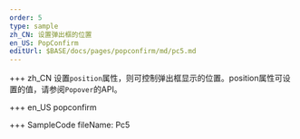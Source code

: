 ```yaml
--- 
order: 5
type: sample
zh_CN: 设置弹出框的位置
en_US: PopConfirm
editUrl: $BASE/docs/pages/popconfirm/md/pc5.md
---
```


+++ zh_CN
设置<Code>position</Code>属性，则可控制弹出框显示的位置。position属性可设置的值，请参阅<Code>Popover</Code>的API。


+++ en_US
popconfirm

+++ SampleCode
fileName: Pc5
